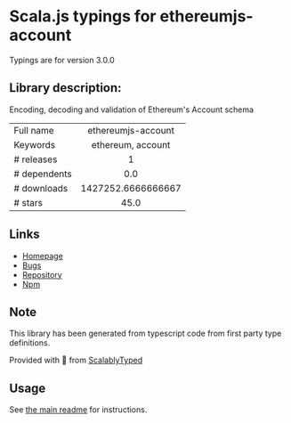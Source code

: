 
# Scala.js typings for ethereumjs-account

Typings are for version 3.0.0

## Library description:
Encoding, decoding and validation of Ethereum's Account schema

|                    |                 |
| ------------------ | :-------------: |
| Full name          | ethereumjs-account |
| Keywords           | ethereum, account |
| # releases         | 1 |
| # dependents       | 0.0 |
| # downloads        | 1427252.6666666667 |
| # stars            | 45.0 |

## Links
- [Homepage](https://github.com/ethereumjs/ethereumjs-account#readme)
- [Bugs](https://github.com/ethereumjs/ethereumjs-account/issues)
- [Repository](https://github.com/ethereumjs/ethereumjs-account)
- [Npm](https://www.npmjs.com/package/ethereumjs-account)
    


## Note
This library has been generated from typescript code from first party type definitions.

Provided with :purple_heart: from [ScalablyTyped](https://github.com/oyvindberg/ScalablyTyped)

## Usage
See [the main readme](../../readme.md) for instructions.


